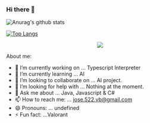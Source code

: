 ### Hi there 👋

<!--
**Jose-Carlos-Jimenez/Jose-Carlos-Jimenez** is a ✨ _special_ ✨ repository because its `README.md` (this file) appears on your GitHub profile.
--> 
![Anurag's github stats](https://github-readme-stats.vercel.app/api?username=Jose-Carlos-Jimenez&show_icons=true&theme=tokyonight?style=centerme)

[![Top Langs](https://github-readme-stats.vercel.app/api/top-langs/?username=Jose-Carlos-Jimenez)](https://github.com/anuraghazra/github-readme-stats?style=centerme)

<p align="center">  
  <img src="https://c4.wallpaperflare.com/wallpaper/500/442/354/outrun-vaporwave-hd-wallpaper-preview.jpg" />
</p>

About me:

- 🔭 I’m currently working on ... Typescript Interpreter
- 🌱 I’m currently learning ... AI
- 👯 I’m looking to collaborate on ... AI project.
- 🤔 I’m looking for help with ... Nothing at the moment.
- 💬 Ask me about ... Java, Javascript & C#
- 📫 How to reach me: ... jose.522.vb@gmail.com
- 😄 Pronouns: ... undefined
- ⚡ Fun fact: ...Valorant
